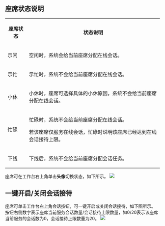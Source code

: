 ## 座席状态说明
<table >
<tbody>
<tr>
<th   colspan="1" rowspan="1"><p>座席状态</p></td>
 <th   colspan="1" rowspan="1"><p>状态说明</p></td>
 </tr>

<tr>
<td   colspan="1" rowspan="1"><p>示闲</p></td>
 <td   colspan="1" rowspan="1"><p>空闲时，系统会给当前座席分配在线会话。</p></td>
 </tr>

<tr>
<td   colspan="1" rowspan="1"><p>示忙</p></td>
 <td   colspan="1" rowspan="1"><p>示忙时，系统不会给当前座席分配在线会话。</p></td>
 </tr>

<tr>
<td   colspan="1" rowspan="1"><p>小休</p></td>
 <td   colspan="1" rowspan="1"><p>小休时，座席可选择具体的小休原因，系统不会给当前座席分配在线会话。</p></td>
 </tr>

<tr>
<td   colspan="1" rowspan="1"><p>忙碌</p></td>
 <td   colspan="1" rowspan="1"><p>忙碌时，系统不会给当前座席分配在线会话。</p>

<p>若该座席仅服务在线会话，忙碌时说明该座席已经达到在线会话接待上限。</p></td>
 </tr>

<tr>
<td   colspan="1" rowspan="1"><p>下线</p></td>
 <td   colspan="1" rowspan="1"><p>下线后，系统不会给当前座席分配会话任务。</p></td>
</tr>

</tbody>
</table>

 座席可在工作台右上角单击<b>头像</b>切换状态，如下所示。
![](https://qcloudimg.tencent-cloud.cn/raw/4f24564819ab62c85cd00d25a974ef77.png)

## 一键开启/关闭会话接待
座席可单击工作台右上角会话按钮，可一键开启或关闭会话接待，如下图所示。
按钮右侧数字表示座席当前服务会话数量/会话接待上限数量，如0/20表示该座席当前服务的会话数为0，会话接待上限数量为20。
![](https://qcloudimg.tencent-cloud.cn/raw/15a7d7075b0c850e5071435efbf43e82.png)
